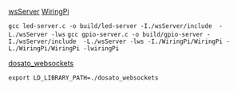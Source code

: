 [wsServer](https://github.com/Theldus/wsServer)
[WiringPi](https://github.com/WiringPi/WiringPi)

`gcc led-server.c -o build/led-server -I./wsServer/include  -L./wsServer -lws`
`gcc gpio-server.c -o build/gpio-server -I./wsServer/include  -L./wsServer -lws -I./WiringPi/WiringPi -L./WiringPi/WiringPi -lwiringPi`

[dosato_websockets](https://github.com/Robotnik08/dosato_websockets)

`export LD_LIBRARY_PATH=./dosato_websockets`